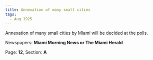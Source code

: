 ```yaml
---  
title: Annexation of many small cities  
tags:  
  - Aug 1925  
---  
```

  
Annexation of many small cities by Miami will be decided at the polls.  
  
Newspapers: **Miami Morning News or The Miami Herald**  
  
Page: **12**, Section: **A** 
